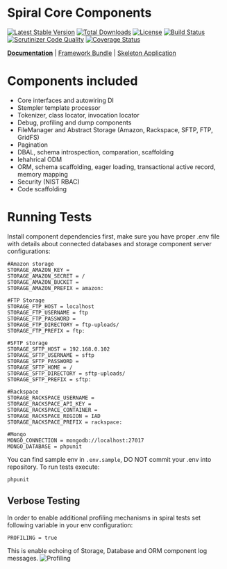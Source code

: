 Spiral Core Components
================================

[![Latest Stable Version](https://poser.pugx.org/spiral/components/v/stable)](https://packagist.org/packages/spiral/components) 
[![Total Downloads](https://poser.pugx.org/spiral/components/downloads)](https://packagist.org/packages/spiral/components)
[![License](https://poser.pugx.org/spiral/components/license)](https://packagist.org/packages/spiral/components)
[![Build Status](https://travis-ci.org/spiral/components.svg?branch=master)](https://travis-ci.org/spiral/components)
[![Scrutinizer Code Quality](https://scrutinizer-ci.com/g/spiral/components/badges/quality-score.png)](https://scrutinizer-ci.com/g/spiral/components/?branch=master)
[![Coverage Status](https://coveralls.io/repos/github/spiral/components/badge.svg?branch=feature/pre-split)](https://coveralls.io/github/spiral/components?branch=feature/pre-split)

<b>[Documentation](http://spiral-framework.com/guide)</b> | [Framework Bundle](https://github.com/spiral/spiral) | [Skeleton Application](https://github.com/spiral/application)

# Components included
  - Core interfaces and autowiring DI
  - Stempler template processor
  - Tokenizer, class locator, invocation locator
  - Debug, profiling and dump components
  - FileManager and Abstract Storage (Amazon, Rackspace, SFTP, FTP, GridFS)
  - Pagination
  - DBAL, schema introspection, comparation, scaffolding
  - Iehahrical ODM
  - ORM, schema scaffolding, eager loading, transactional active record, memory mapping
  - Security (NIST RBAC)
  - Code scaffolding

# Running Tests
Install component dependencies first, make sure you have proper .env file with details about
connected databases and storage component server configurations:

```
#Amazon storage
STORAGE_AMAZON_KEY =
STORAGE_AMAZON_SECRET = /
STORAGE_AMAZON_BUCKET =
STORAGE_AMAZON_PREFIX = amazon:

#FTP Storage
STORAGE_FTP_HOST = localhost
STORAGE_FTP_USERNAME = ftp
STORAGE_FTP_PASSWORD =
STORAGE_FTP_DIRECTORY = ftp-uploads/
STORAGE_FTP_PREFIX = ftp:

#SFTP storage
STORAGE_SFTP_HOST = 192.168.0.102
STORAGE_SFTP_USERNAME = sftp
STORAGE_SFTP_PASSWORD =
STORAGE_SFTP_HOME = /
STORAGE_SFTP_DIRECTORY = sftp-uploads/
STORAGE_SFTP_PREFIX = sftp:

#Rackspace
STORAGE_RACKSPACE_USERNAME =
STORAGE_RACKSPACE_API_KEY =
STORAGE_RACKSPACE_CONTAINER =
STORAGE_RACKSPACE_REGION = IAD
STORAGE_RACKSPACE_PREFIX = rackspace:

#Mongo
MONGO_CONNECTION = mongodb://localhost:27017
MONGO_DATABASE = phpunit
```

You can find sample env in `.env.sample`, DO NOT commit your .env into repository. To run tests
execute:

```
phpunit
```

## Verbose Testing
In order to enable additional profiling mechanisms in spiral tests set following variable in your 
env configuration:

```
PROFILING = true
```

This is enable echoing of Storage, Database and ORM component log messages.
![Profiling](http://image.prntscr.com/image/96e68443490948e59badf8907f8ee0fd.png)
